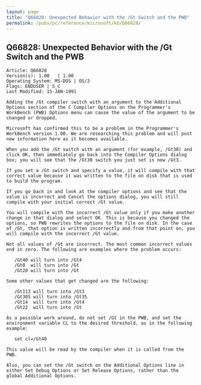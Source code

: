 ```yaml
---
layout: page
title: "Q66828: Unexpected Behavior with the /Gt Switch and the PWB"
permalink: /pubs/pc/reference/microsoft/kb/Q66828/
---
```


## Q66828: Unexpected Behavior with the /Gt Switch and the PWB

	Article: Q66828
	Version(s): 1.00   | 1.00
	Operating System: MS-DOS | OS/2
	Flags: ENDUSER | S_C
	Last Modified: 15-JAN-1991
	
	Adding the /Gt compiler switch with an argument to the Additional
	Options section of the C Compiler Options on the Programmer's
	WorkBench (PWB) Options menu can cause the value of the argument to be
	changed or dropped.
	
	Microsoft has confirmed this to be a problem in the Programmer's
	WorkBench version 1.00. We are researching this problem and will post
	new information here as it becomes available.
	
	When you add the /Gt switch with an argument (for example, /Gt30) and
	click OK, then immediately go back into the Compiler Options dialog
	box; you will see that the /Gt30 switch you just set is now /Gt3.
	
	If you set a /Gt switch and specify a value, it will compile with that
	correct value because it was written to the file on disk that is used
	to build the program.
	
	If you go back in and look at the compiler options and see that the
	value is incorrect and Cancel the options dialog, you will still
	compile with your initial correct /Gt value.
	
	You will compile with the incorrect /Gt value only if you make another
	change in that dialog and select OK. This is because you changed the
	options, so PWB rewrites the options to the file on disk. In the case
	of /Gt, that option is written incorrectly and from that point on, you
	will compile with the incorrect /Gt value.
	
	Not all values of /Gt are incorrect. The most common incorrect values
	end in zero. The following are examples where the problem occurs:
	
	   /Gt40 will turn into /Gt4
	   /Gt0  will turn into /Gt
	   /Gt20 will turn into /Gt
	
	Some other values that get changed are the following:
	
	   /Gt113 will turn into /Gt3
	   /Gt305 will turn into /Gt35
	   /Gt14  will turn into /Gt4
	   /Gt22  will turn into /Gt
	
	As a possible work around, do not set /Gt in the PWB, and set the
	environment variable CL to the desired threshold, as in the following
	example:
	
	   set cl=/Gt40
	
	This value will be read by the compiler when it is called from the
	PWB.
	
	Also, you can set the /Gt switch on the Additional Options line in
	either Set Debug Options or Set Release Options, rather than the
	global Additional Options.
